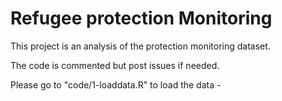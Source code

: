 # Refugee protection Monitoring

This project is an analysis of the protection monitoring dataset.

The code is commented but post issues if needed.

Please go to "code/1-loaddata.R" to load the data -